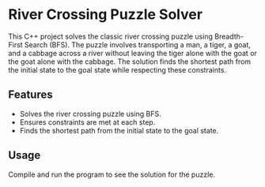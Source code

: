 # River Crossing Puzzle Solver

This C++ project solves the classic river crossing puzzle using Breadth-First Search (BFS). The puzzle involves transporting a man, a tiger, a goat, and a cabbage across a river without leaving the tiger alone with the goat or the goat alone with the cabbage. The solution finds the shortest path from the initial state to the goal state while respecting these constraints.

## Features

- Solves the river crossing puzzle using BFS.
- Ensures constraints are met at each step.
- Finds the shortest path from the initial state to the goal state.

## Usage

Compile and run the program to see the solution for the puzzle.
